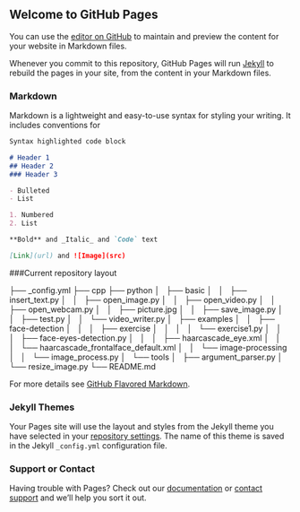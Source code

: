 ## Welcome to GitHub Pages

You can use the [editor on GitHub](https://github.com/yptheangel/cvstarterpack/edit/master/README.md) to maintain and preview the content for your website in Markdown files.

Whenever you commit to this repository, GitHub Pages will run [Jekyll](https://jekyllrb.com/) to rebuild the pages in your site, from the content in your Markdown files.

### Markdown

Markdown is a lightweight and easy-to-use syntax for styling your writing. It includes conventions for

```markdown
Syntax highlighted code block

# Header 1
## Header 2
### Header 3

- Bulleted
- List

1. Numbered
2. List

**Bold** and _Italic_ and `Code` text

[Link](url) and ![Image](src)
```

###Current repository layout

├── _config.yml
├── cpp
├── python
│   ├── basic
│   │   ├── insert_text.py
│   │   ├── open_image.py
│   │   ├── open_video.py
│   │   ├── open_webcam.py
│   │   ├── picture.jpg
│   │   ├── save_image.py
│   │   ├── test.py
│   │   └── video_writer.py
│   ├── examples
│   │   ├── face-detection
│   │   │   ├── exercise
│   │   │   │   └── exercise1.py
│   │   │   ├── face-eyes-detection.py
│   │   │   ├── haarcascade_eye.xml
│   │   │   └── haarcascade_frontalface_default.xml
│   │   └── image-processing
│   │       └── image_process.py
│   └── tools
│       ├── argument_parser.py
│       └── resize_image.py
└── README.md



For more details see [GitHub Flavored Markdown](https://guides.github.com/features/mastering-markdown/).

### Jekyll Themes

Your Pages site will use the layout and styles from the Jekyll theme you have selected in your [repository settings](https://github.com/yptheangel/cvstarterpack/settings). The name of this theme is saved in the Jekyll `_config.yml` configuration file.

### Support or Contact

Having trouble with Pages? Check out our [documentation](https://help.github.com/categories/github-pages-basics/) or [contact support](https://github.com/contact) and we’ll help you sort it out.
